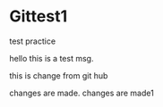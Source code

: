 # Gittest1
test practice

hello this is a test msg.

this is change from git hub

changes are made.
changes are made1
